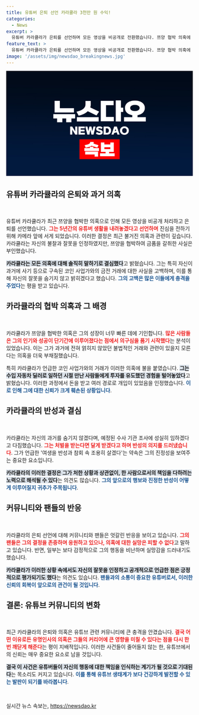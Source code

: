```yaml
---
title: 유튜버 은퇴 선언 카라큘라 3천만 원 수익!
categories:
  - News
excerpt: >
  유튜버 카라큘라가 은퇴를 선언하며 모든 영상을 비공개로 전환했습니다. 쯔양 협박 의혹에 대해 그는 금품 갈취는 없다며 사기 혐의를 인정하는 의혹을 털어놓았습니다. 그의 진솔한 고백이 유튜브계를 뒤흔들고 있습니다!
feature_text: >
  유튜버 카라큘라가 은퇴를 선언하며 모든 영상을 비공개로 전환했습니다. 쯔양 협박 의혹에 대해 그는 금품 갈취는 없다며 사기 혐의를 인정하는 의혹을 털어놓았습니다. 그의 진솔한 고백이 유튜브계를 뒤흔들고 있습니다!
image: '/assets/img/newsdao_breakingnews.jpg'
---
```


<p><img src="/assets/img/newsdao_breakingnews.jpg" alt="bookingtag 속보" /></p>

<h2 data-ke-size="size26">유튜버 카라큘라의 은퇴와 과거 의혹</h2>

<p data-ke-size="size16">&nbsp;</p>

<p>유튜버 카라큘라가 최근 쯔양을 협박한 의혹으로 인해 모든 영상을 비공개 처리하고 은퇴를 선언했습니다. <b><span style="color: #ee2323;">그는 5년간의 유튜버 생활을 내려놓겠다고 선언하며</span></b> 진심을 전하기 위해 카메라 앞에 서게 되었습니다. 이러한 결정은 최근 불거진 의혹과 관련이 깊습니다. 카라큘라는 자신의 불찰과 잘못을 인정하였지만, 쯔양을 협박하여 금품을 갈취한 사실은 부인했습니다. </p>

<p><b><span style="background-color: #21538527;">카라큘라는 모든 의혹에 대해 솔직히 말하기로 결심했다</span></b>고 밝혔습니다. 그는 특히 자신이 과거에 사기 등으로 구속된 코인 사업가와의 금전 거래에 대한 사실을 고백하며, 이를 통해 자신의 잘못을 숨기지 않고 밝히겠다고 했습니다. <b><span style="color: #1a5490;">그의 고백은 많은 이들에게 충격을 주었다</span></b>는 평을 받고 있습니다.</p>

<h2 data-ke-size="size26">카라큘라의 협박 의혹과 그 배경</h2>

<p data-ke-size="size16">&nbsp;</p>

<p>카라큘라가 쯔양을 협박한 의혹은 그의 성장이 너무 빠른 데에 기인합니다. <b><span style="color: #ee2323;">많은 사람들은 그의 인기와 성공이 단기간에 이루어졌다는 점에서 의구심을 품기 시작했다</span></b>는 분석이 있었습니다. 이는 그가 과거에 전혀 얽히지 않았던 불법적인 거래와 관련이 있을지 모른다는 의혹을 더욱 부채질했습니다. </p>

<p>특히 카라큘라가 언급한 코인 사업가와의 거래가 이러한 의혹에 불을 붙였습니다. <b><span style="background-color: #21538527;">그는 수입 자동차 딜러로 일하던 시절 만난 사람들에게 투자를 유도했던 경험을 털어놓았다</span></b>고 밝혔습니다. 이러한 과정에서 돈을 받고 여러 경로로 개입이 있었음을 인정했습니다. <b><span style="color: #1a5490;">이로 인해 그에 대한 신뢰가 크게 훼손된 상황입니다</span></b>.</p>

<h2 data-ke-size="size26">카라큘라의 반성과 결심</h2>

<p data-ke-size="size16">&nbsp;</p>

<p>카라큘라는 자신의 과거를 숨기지 않겠다며, 예정된 수사 기관 조사에 성실히 임하겠다고 다짐했습니다. <b><span style="color: #ee2323;">그는 처벌을 받는다면 달게 받겠다고 하며 반성의 의지를 드러냈습니다</span></b>. 그가 언급한 '여생을 반성과 참회 속 조용히 살겠다'는 약속은 그의 진정성을 보여주는 중요한 요소입니다. </p>

<p><b><span style="background-color: #21538527;">카라큘라의 이러한 결정은 그가 처한 상황과 상관없이, 한 사람으로서의 책임을 다하려는 노력으로 해석될 수 있다</span></b>는 의견도 많습니다. <b><span style="color: #1a5490;">그의 앞으로의 행보와 진정한 반성이 어떻게 이루어질지 귀추가 주목됩니다</span></b>. </p>

<h2 data-ke-size="size26">커뮤니티와 팬들의 반응</h2>

<p data-ke-size="size16">&nbsp;</p>

<p>카라큘라의 은퇴 선언에 대해 커뮤니티와 팬들은 엇갈린 반응을 보이고 있습니다. <b><span style="color: #ee2323;">그의 팬들은 그의 결정을 존중하며 응원하고 있으나, 의혹에 대한 실망은 피할 수 없다</span></b>고 말하고 있습니다. 반면, 일부는 보다 감정적으로 그의 행동을 비난하며 실망감을 드러내기도 했습니다. </p>

<p><b><span style="background-color: #21538527;">카라큘라가 이러한 상황 속에서도 자신의 잘못을 인정하고 공개적으로 언급한 점은 긍정적으로 평가되기도 했다</span></b>는 의견도 있습니다. <b><span style="color: #1a5490;">팬들과의 소통이 중요한 유튜버로서, 이러한 신뢰의 회복이 앞으로의 관건이 될 것입니다</span></b>.</p>

<h2 data-ke-size="size26">결론: 유튜브 커뮤니티의 변화</h2>

<p data-ke-size="size16">&nbsp;</p>

<p>최근 카라큘라의 은퇴와 의혹은 유튜브 관련 커뮤니티에 큰 충격을 안겼습니다. <b><span style="color: #ee2323;">결국 어떤 이유로든 유명인사의 의혹은 그들의 커리어에 큰 영향을 미칠 수 있다는 점을 다시 한번 깨닫게 해준다</span></b>는 평이 지배적입니다. 이러한 사건들이 줄어들지 않는 한, 유튜브에서의 신뢰는 매우 중요한 요소로 남을 것입니다. </p>

<p><b><span style="background-color: #21538527;">결국 이 사건은 유튜버들이 자신의 행동에 대한 책임을 인식하는 계기가 될 것으로 기대된다</span></b>는 목소리도 커지고 있습니다. <b><span style="color: #1a5490;">이를 통해 유튜브 생태계가 보다 건강하게 발전할 수 있는 발판이 되기를 바라봅니다</span></b>. </p>

<p data-ke-size="size16">&nbsp;</p>
실시간 뉴스 속보는, <a href="https://newsdao.kr" rel="dofollow">https://newsdao.kr</a>


